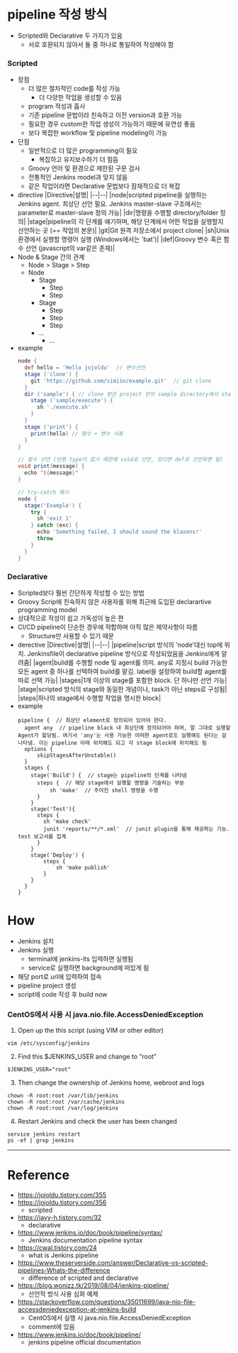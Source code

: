 # pipeline 작성 방식

- Scripted와 Declarative 두 가지가 있음
  - 서로 호환되지 않아서 둘 중 하나로 통일하여 작성해야 함

### Scripted

- 장점
  - 더 많은 절차적인 code를 작성 가능
    - 더 다양한 작업을 생성할 수 있음
  - program 작성과 흡사
  - 기존 pipeline 문법이라 친숙하고 이전 version과 호환 가능
  - 필요한 경우 custom한 작업 생성이 가능하기 때문에 유연성 좋음
  - 보다 복잡한 workflow 및 pipeline modeling이 가능
- 단점
  - 일반적으로 더 많은 programming이 필요
    - 복잡하고 유지보수하기 더 힘듬
  - Groovy 언어 및 환경으로 제한된 구문 검사
  - 전통적인 Jenkins model과 맞지 않음
  - 같은 작업이라면 Declarative 문법보다 잠재적으로 더 복잡
- directive
  |Directive|설명|
  |--|--|
  |node|scripted pipeline을 실행하는 Jenkins agent. 최상단 선언 필요. Jenkins master-slave 구조에서는 parameter로 master-slave 정의 가능|
  |dir|명령을 수행할 directory/folder 정의|
  |stage|pipeline의 각 단계를 얘기하며, 해당 단계에서 어떤 작업을 실행할지 선언하는 곳 (== 작업의 본문)|
  |git|Git 원격 저장소에서 project clone|
  |sh|Unix 환경에서 실행할 명령어 실행 (Windows에서는 'bat')|
  |def|Groovy 변수 혹은 함수 선언 (javascript의 var같은 존재)|
- Node & Stage 간의 관계
  - Node > Stage > Step
  - Node
    - Stage
      - Step
      - Step
    - Stage
      - Step
      - Step
      - Step
    - ...
      - ...
- example
  ```groovy
  node {
    def hello = 'Hello jojoldu'  // 변수선언
    stage ('clone') {
      git 'https://github.com/simiin/example.git'  // git clone
    }
    dir ('sample') { // clone 받은 project 안의 sample directory에서 stage 실행
      stage ('sample/execute') {
        sh './execute.sh'
      }
    }
    stage ('print') {
      print(hello) // 함수 + 변수 사용
    }
  }

  // 함수 선언 (반환 type이 없기 때문에 void로 선언, 있다면 def로 선언하면 됨)
  void print(message) {
    echo "${message}"
  }
  ```
  ```groovy
  // try-catch 예시
  node {
    stage('Example') {
      try {
        sh 'exit 1'
      } catch (exc) {
        echo 'Something failed, I should sound the klaxons!'
        throw
      }
    }
  }
  ```

### Declarative

- Scripted보다 훨씬 간단하게 작성할 수 있는 방법
- Groovy Scrip에 친숙하지 않은 사용자를 위해 최근에 도입된 declarartive programming model
- 상대적으로 작성이 쉽고 가독성이 높은 편
- CI/CD pipeline이 단순한 경우에 적합하며 아직 많은 제약사항이 따름
  - Structure만 사용할 수 있기 때문
- derective
  |Directive|설명|
  |--|--|
  |pipeline|script 방식의 'node'대신 top에 위치. Jenkinsfile이 declarative pipeline 방식으로 작성되었음을 Jenkins에게 알려줌|
  |agent|bulid를 수행할 node 및 agent를 의미. any로 지정시 build 가능한 모든 agent 중 하나를 선택하여 build를 맡김. label을 설정하여 build할 agent를 따로 선택 가능|
  |stages|1개 이상의 stage를 포함한 block. 단 하나만 선언 가능|
  |stage|scripted 방식의 stage와 동일한 개념이나, task가 아닌 steps로 구성됨|
  |steps|하나의 stage에서 수행할 작업을 명시한 block|
- example
  ```
  pipeline {  // 최상단 element로 정의되어 있어야 한다.
    agent any  // pipeline black 내 최상단에 정의되어야 하며, 말 그대로 실행할 Agent가 할당됨. 여기서 'any'는 사용 가능한 어떠한 agent로도 실행해도 된다는 걸 나타냄. 이는 pipeline 아래 위치해도 되고 각 stage block에 위치해도 됨
    options {
        skipStagesAfterUnstable()
    }
    stages {
      stage('Build') {  // stage는 pipeline의 단계를 나타냄
        steps {  // 해당 stage에서 실행할 명령을 기술하는 부분
            sh 'make'  // 주어진 shell 명령을 수행
        }
      }
      stage('Test'){
        steps {
          sh 'make check'
          junit 'reports/**/*.xml'  // junit plugin을 통해 제공하는 기능. test 보고서를 집계
        }
      }
      stage('Deploy') {
          steps {
              sh 'make publish'
          }
      }
    }
  }
  ```

# How

- Jenkins 설치
- Jenkins 실행
  - terminal에 jenkins-lts 입력하면 실행됨
  - service로 실행하면 background에 떠있게 됨
- 해당 port로 url에 입력하여 접속
- pipeline project 생성
- script에 code 작성 후 build now

### CentOS에서 사용 시 java.nio.file.AccessDeniedException

1. Open up the this script (using VIM or other editor)
  ```shell
  vim /etc/sysconfig/jenkins
  ```
2. Find this $JENKINS_USER and change to “root”
  ```shell
  $JENKINS_USER="root"
  ```
3. Then change the ownership of Jenkins home, webroot and logs
  ```shell
  chown -R root:root /var/lib/jenkins
  chown -R root:root /var/cache/jenkins
  chown -R root:root /var/log/jenkins
  ```
4. Restart Jenkins and check the user has been changed
  ```shell
  service jenkins restart
  ps -ef | grep jenkins
  ```

---

# Reference

- https://jojoldu.tistory.com/355
- https://jojoldu.tistory.com/356
  - scripted
- https://jayy-h.tistory.com/32
  - declarative
- https://www.jenkins.io/doc/book/pipeline/syntax/
  - Jenkins documentation pipeline syntax
- https://cwal.tistory.com/24
  - what is Jenkins pipeline
- https://www.theserverside.com/answer/Declarative-vs-scripted-pipelines-Whats-the-difference
  - difference of scripted and declarative
- https://blog.wonizz.tk/2019/08/04/jenkins-pipeline/
  - 선언적 방식 사용 심화 예제
- https://stackoverflow.com/questions/35011699/java-nio-file-accessdeniedexception-at-jenkins-build
  - CentOS에서 실행 시 java.nio.file.AccessDeniedException
  - comment에 있음
- https://www.jenkins.io/doc/book/pipeline/
  - jenkins pipeline official documentation

